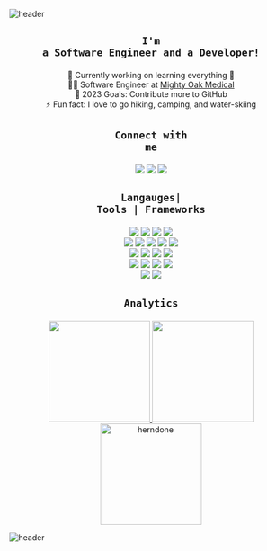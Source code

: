 ![header](https://capsule-render.vercel.app/api?type=waving&color=013208&height=180&section=header&text=Hi%20%20there,%20I'm%20Ethan%20👋!&fontSize=70&animation=fadeIn&fontAlignY=38&fontColor=FFFFFF&descAlignY=51&descAlign=50)

## <p align="center">**<code>I'm a Software Engineer and a Developer!</code>**</p>
<p align="center">
🔭 Currently working on learning everything 🤣<br>
👨‍💻 Software Engineer at <a href="https://mightyoakmedical.com/">Mighty Oak Medical</a><br>
🥅 2023 Goals: Contribute more to GitHub<br>
⚡ Fun fact: I love to go hiking, camping, and water-skiing
</p>

## <p align="center">**<code>Connect with me</code>**</p>
<p align="center">
<a href="https://www.linkedin.com/in/ethan-herndon-8ba950196/"/> <img src="https://img.shields.io/badge/linkedin-%230077B5.svg?&style=for-the-badge&logo=linkedin&logoColor=white"/></a>
<a href="https://discord.gg/heMjATN"/><img src="https://img.shields.io/badge/Discord-5865F2?&style=for-the-badge&logo=discord&logoColor=white"/></a>
<a href="https://www.youtube.com/channel/UCrImlETsN44qo421NOVbo5g"/><img src="https://img.shields.io/badge/YouTube-FF0000?style=for-the-badge&logo=youtube&logoColor=white"/></a>
</p>

## <p align="center">**<code>Langauges| Tools | Frameworks</code>**</p>
<p align="center">
<a href="C++"/> <img src="https://img.shields.io/badge/c++%20-%2300599C.svg?&style=for-the-badge&logo=c%2B%2B&ogoColor=white"/></a>
<a href="Python"/> <img src="https://img.shields.io/badge/python%20-%2314354C.svg?&style=for-the-badge&logo=python&logoColor=white"/></a>
<a href="Lua"/> <img src="https://img.shields.io/badge/lua-%232C2D72.svg?&style=for-the-badge&logo=lua&logoColor=white"/></a>
<a href="Javascript"/> <img src="https://img.shields.io/badge/javascript%20-%23323330.svg?&style=for-the-badge&logo=javascript&logoColor=%23F7DF1E"/></a><br>
<a href="C#"/> <img src="https://img.shields.io/badge/c%23%20-%23239120.svg?&style=for-the-badge&logo=c-sharp&logoColor=white"/></a>
<a href="Java"/> <img src="https://img.shields.io/badge/java-%23ED8B00.svg?&style=for-the-badge&logo=java&logoColor=white"/></a>
<a href="HTML5"/> <img src="https://img.shields.io/badge/html5%20-%23E34F26.svg?&style=for-the-badge&logo=html5&logoColor=white"/></a>
<a href="CSS3"/> <img src="https://img.shields.io/badge/css3%20-%231572B6.svg?&style=for-the-badge&logo=css3&logoColor=white"/></a>
<a href="Git"/> <img src="https://img.shields.io/badge/git%20-%23F05033.svg?&style=for-the-badge&logo=git&logoColor=white"/></a><br>
<a href="GitHub"/> <img src="https://img.shields.io/badge/github%20-%23121011.svg?&style=for-the-badge&logo=github&logoColor=white"/></a>
<a href="GitLab"/> <img src="https://img.shields.io/badge/GitLab-330F63?style=for-the-badge&logo=gitlab&logoColor=white"/></a>
<a href="Heroku"/> <img src="https://img.shields.io/badge/heroku%20-%23430098.svg?&style=for-the-badge&logo=heroku&logoColor=white"/></a>
<a href="Vercel"/> <img src="https://img.shields.io/badge/vercel%20-%23000000.svg?&style=for-the-badge&logo=vercel&logoColor=white"/></a><br>
<a href="MySQL"/> <img src="https://img.shields.io/badge/mysql-%2300f.svg?&style=for-the-badge&logo=mysql&logoColor=white"/></a>
<a href="Unity"/> <img src="https://img.shields.io/badge/unity%20-%23000000.svg?&style=for-the-badge&logo=unity&logoColor=white"/></a>
<a href="Discord.js"/> <img src="https://img.shields.io/badge/DISCORD.JS%20-%23593d88.svg?&style=for-the-badge&logo=discord&logoColor=white"/></a>
<a href="Node.js"/> <img src="https://img.shields.io/badge/node.js%20-%2343853D.svg?&style=for-the-badge&logo=node.js&logoColor=white"/></a><br>
<a href="Express.js"/> <img src="https://img.shields.io/badge/express.js%20-%23404d59.svg?&style=for-the-badge"/></a>
<a href="jQuery"/> <img src="https://img.shields.io/badge/jquery%20-%230769AD.svg?&style=for-the-badge&logo=jquery&logoColor=white"/></a>
</p>


## <p align="center">**<code>Analytics</code>**</p>
<p align="center">
<a href="https://github.com/HerndonE">
  <img height="180em" src="https://github-readme-stats.herndone.vercel.app/api?username=HerndonE&show_icons=true&hide_border=true&theme=merko" />
  <img height="180em" src="https://github-readme-stats.vercel.app/api/top-langs/?username=HerndonE&layout=compact&hide_border=true&theme=merko" />
  <img height="180em" src="https://github-profile-trophy.vercel.app/?username=herndone&column=-1&theme=gruvbox&no-frame=true" alt="herndone""/></a>
</p>

![header](https://capsule-render.vercel.app/api?type=waving&color=013208&height=100&section=footer)

 <!-- Materials not needed for now
 <img align="center" src="https://github-readme-streak-stats.herokuapp.com/?user=herndone&" alt="herndone"
 
 <img align="left" alt="c++" width="26px" src="https://cdn.jsdelivr.net/npm/simple-icons@3.4.0/icons/cplusplus.svg" />
<img align="left" alt="c#" width="26px" src="https://cdn.jsdelivr.net/npm/simple-icons@3.4.0/icons/csharp.svg" />
<img align="left" alt="Unity" width="26px" src="https://cdn.jsdelivr.net/npm/simple-icons@3.4.0/icons/unity.svg" />
<img align="left" alt="Intellij" width="26px" src="https://cdn.jsdelivr.net/npm/simple-icons@3.4.0/icons/intellijidea.svg" />
<img align="left" alt="Java" width="26px" src="https://cdn.jsdelivr.net/npm/simple-icons@3.4.0/icons/java.svg" />
<img align="left" alt="Lua" width="26px" src="https://cdn.jsdelivr.net/npm/simple-icons@3.4.0/icons/lua.svg" />
<img align="left" alt="Python" width="26px" src="https://cdn.jsdelivr.net/npm/simple-icons@3.4.0/icons/python.svg" />
<img align="left" alt="JavaScript" width="26px" src="https://cdn.jsdelivr.net/npm/simple-icons@3.4.0/icons/javascript.svg" />
<img align="left" alt="Node.js" width="26px" src="https://cdn.jsdelivr.net/npm/simple-icons@3.4.0/icons/node-dot-js.svg" />
<img align="left" alt="HTML5" width="26px" src="https://cdn.jsdelivr.net/npm/simple-icons@3.4.0/icons/html5.svg" />
<img align="left" alt="Git" width="26px" src="https://cdn.jsdelivr.net/npm/simple-icons@3.4.0/icons/git.svg" />
<img align="left" alt="GitHub" width="26px" src="https://cdn.jsdelivr.net/npm/simple-icons@3.4.0/icons/github.svg" />
<img align="left" alt="MySQL" width="26px" src="https://cdn.jsdelivr.net/npm/simple-icons@3.4.0/icons/mysql.svg" />

<p align="left"> <a href="https://github.com/ryo-ma/github-profile-trophy"><img src="https://github-profile-trophy.vercel.app/?username=herndone" alt="herndone" /></a>

[visitors](https://badges.pufler.dev/visits/HerndonE/HerndonE)![years](https://badges.pufler.dev/years/HerndonE)
 -->
